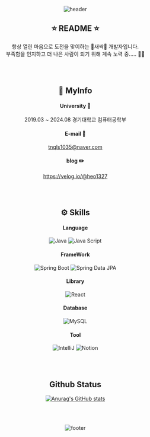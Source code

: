 <div align="center">

![header](https://capsule-render.vercel.app/api?type=waving&color=gradient&height=300&section=header&text=Welcome!😎&fontSize=90)
  
  ## ⭐ README ⭐
  항상 열린 마음으로 도전을 맞이하는 🌱새싹🌱 개발자입니다. <br>
  부족함을 인지하고 더 나은 사람이 되기 위해 계속 노력 중..... 🥹🥹

  <br>
  <br>

  ## 🔎 MyInfo
  #### University 🏫
  2019.03 ~ 2024.08 경기대학교 컴퓨터공학부
  #### E-mail 📧
  tnqls1035@naver.com
  #### blog ✏️
  https://velog.io/@heo1327

  <br>
  <br>

  ## ⚙️ Skills
  #### Language
  ![Java](https://img.shields.io/badge/Java-007396.svg?style=for-the-badge&logo=java&logoColor=white)
  ![Java Script](https://img.shields.io/badge/JavaScript-F7DF1E.svg?style=for-the-badge&logo=javascript&logoColor=black)
  #### FrameWork
  ![Spring Boot](https://img.shields.io/badge/Spring%20Boot-6DB33F.svg?&style=for-the-badge&logo=SpringBoot&logoColor=white)
  ![Spring Data JPA](https://img.shields.io/badge/Spring%20Data%20JPA-6DB33F.svg?style=for-the-badge&logo=spring&logoColor=white)
  #### Library
  ![React](https://img.shields.io/badge/react-3178C6.svg?&style=for-the-badge&logo=react&logoColor=white)
  #### Database
  ![MySQL](https://img.shields.io/badge/MySQL-4479A1.svg?style=for-the-badge&logo=mysql&logoColor=white)
  #### Tool
  ![IntelliJ](https://img.shields.io/badge/IntelliJ%20IDEA-003D54.svg?style=for-the-badge&logo=intellijidea&logoColor=white)
  ![Notion](https://img.shields.io/badge/Notion-000000.svg?style=for-the-badge&logo=notion&logoColor=white)
  
  <br>
  <br>

  ## Github Status
  [![Anurag's GitHub stats](https://github-readme-stats.vercel.app/api?username=heo5620)](https://github.com/anuraghazra/github-readme-stats)

  <br>
  <br>

  ![footer](https://capsule-render.vercel.app/api?type=waving&color=gradient&height=300&section=footer)

</div>



